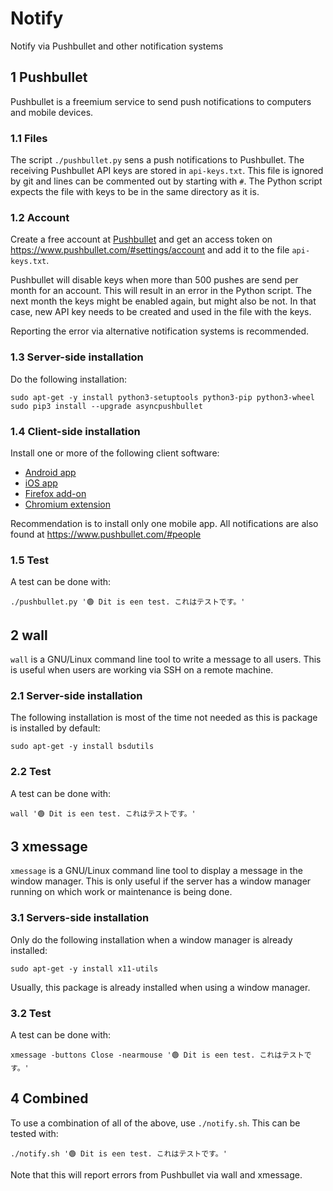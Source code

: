 # Notify

Notify via Pushbullet and other notification systems

## 1 Pushbullet

Pushbullet is a freemium service to send push notifications to computers and
mobile devices.

### 1.1 Files

The script `./pushbullet.py` sens a push notifications to Pushbullet. The receiving
Pushbullet API keys are stored in `api-keys.txt`. This file is ignored by git
and lines can be commented out by starting with `#`. The Python script expects
the file with keys to be in the same directory as it is.

### 1.2 Account

Create a free account at [Pushbullet](https://pushbullet.com) and get an access
token on https://www.pushbullet.com/#settings/account and add it to the file
`api-keys.txt`.

Pushbullet will disable keys when more than 500 pushes are send per month for an
account. This will result in an error in the Python script. The next month the
keys might be enabled again, but might also be not. In that case, new API key
needs to be created and used in the file with the keys.

Reporting the error via alternative notification systems is recommended.

### 1.3 Server-side installation

Do the following installation:

    sudo apt-get -y install python3-setuptools python3-pip python3-wheel
    sudo pip3 install --upgrade asyncpushbullet

### 1.4 Client-side installation

Install one or more of the following client software:
- [Android app](https://play.google.com/store/apps/details?id=com.pushbullet.android)
- [iOS app](https://itunes.apple.com/app/pushbullet/id810352052)
- [Firefox add-on](https://addons.mozilla.org/firefox/addon/pushbullet)
- [Chromium extension](https://chrome.google.com/webstore/detail/pushbullet/chlffgpmiacpedhhbkiomidkjlcfhogd)

Recommendation is to install only one mobile app. All notifications are also
found at https://www.pushbullet.com/#people

### 1.5 Test

A test can be done with:

    ./pushbullet.py '🟢 Dit is een test. これはテストです。'

## 2 wall

`wall` is a GNU/Linux command line tool to write a message to all users. This is
useful when users are working via SSH on a remote machine.

### 2.1 Server-side installation

The following installation is most of the time not needed as this is package is
installed by default:

    sudo apt-get -y install bsdutils

### 2.2 Test

A test can be done with:

    wall '🟢 Dit is een test. これはテストです。'

## 3 xmessage

`xmessage` is a GNU/Linux command line tool to display a message in the window
manager. This is only useful if the server has a window manager running on which
work or maintenance is being done.

### 3.1 Servers-side installation

Only do the following installation when a window manager is already installed:

    sudo apt-get -y install x11-utils

Usually, this package is already installed when using a window manager.

### 3.2 Test

A test can be done with:

    xmessage -buttons Close -nearmouse '🟢 Dit is een test. これはテストです。'

## 4 Combined

To use a combination of all of the above, use `./notify.sh`. This can be tested
with:

    ./notify.sh '🟢 Dit is een test. これはテストです。'

Note that this will report errors from Pushbullet via wall and xmessage.
